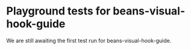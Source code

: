 # Playground tests for beans-visual-hook-guide
We are still awaiting the first test run for beans-visual-hook-guide.

